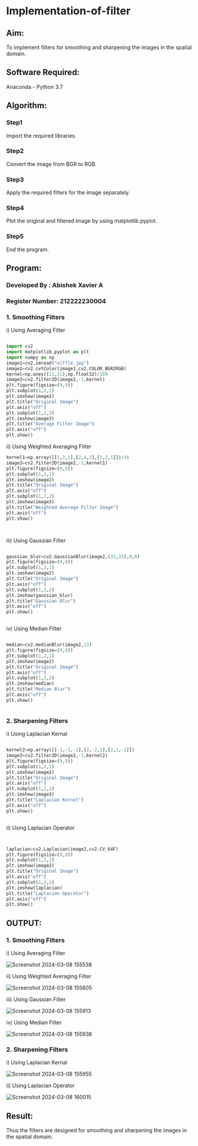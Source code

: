 # Implementation-of-filter
## Aim:
To implement filters for smoothing and sharpening the images in the spatial domain.

## Software Required:
Anaconda - Python 3.7

## Algorithm:
### Step1
Import the required libraries.


### Step2
Convert the image from BGR to RGB.


### Step3
Apply the required filters for the image separately.


### Step4
Plot the original and filtered image by using matplotlib.pyplot.


### Step5
End the program.


## Program:
### Developed By   : Abishek Xavier A
### Register Number: 212222230004
### 1. Smoothing Filters

i) Using Averaging Filter
```Python

import cv2
import matplotlib.pyplot as plt
import numpy as np
image1=cv2.imread("eiffle.jpg")
image2=cv2.cvtColor(image1,cv2.COLOR_BGR2RGB)
kernel=np.ones((11,11),np.float32)/169
image3=cv2.filter2D(image2,-1,kernel)
plt.figure(figsize=(9,9))
plt.subplot(1,2,1)
plt.imshow(image2)
plt.title("Original Image")
plt.axis("off")
plt.subplot(1,2,2)
plt.imshow(image3)
plt.title("Average Filter Image")
plt.axis("off")
plt.show()

```
ii) Using Weighted Averaging Filter
```Python
kernel1=np.array([[1,2,1],[2,4,2],[1,2,1]])/16
image3=cv2.filter2D(image2,-1,kernel1)
plt.figure(figsize=(9,9))
plt.subplot(1,2,1)
plt.imshow(image2)
plt.title("Original Image")
plt.axis("off")
plt.subplot(1,2,2)
plt.imshow(image3)
plt.title("Weighted Average Filter Image")
plt.axis("off")
plt.show()




```
iii) Using Gaussian Filter
```Python

gaussian_blur=cv2.GaussianBlur(image2,(33,33),0,0)
plt.figure(figsize=(9,9))
plt.subplot(1,2,1)
plt.imshow(image2)
plt.title("Original Image")
plt.axis("off")
plt.subplot(1,2,2)
plt.imshow(gaussian_blur)
plt.title("Gaussian Blur")
plt.axis("off")
plt.show()



```

iv) Using Median Filter
```Python

median=cv2.medianBlur(image2,13)
plt.figure(figsize=(9,9))
plt.subplot(1,2,1)
plt.imshow(image2)
plt.title("Original Image")
plt.axis("off")
plt.subplot(1,2,2)
plt.imshow(median)
plt.title("Median Blur")
plt.axis("off")
plt.show()



```

### 2. Sharpening Filters
i) Using Laplacian Kernal
```Python

kernel2=np.array([[-1,-1,-1],[2,-2,1],[2,1,-1]])
image3=cv2.filter2D(image2,-1,kernel2)
plt.figure(figsize=(9,9))
plt.subplot(1,2,1)
plt.imshow(image2)
plt.title("Original Image")
plt.axis("off")
plt.subplot(1,2,2)
plt.imshow(image3)
plt.title("Laplacian Kernel")
plt.axis("off")
plt.show()



```
ii) Using Laplacian Operator
```Python


laplacian=cv2.Laplacian(image2,cv2.CV_64F)
plt.figure(figsize=(9,9))
plt.subplot(1,2,1)
plt.imshow(image2)
plt.title("Original Image")
plt.axis("off")
plt.subplot(1,2,2)
plt.imshow(laplacian)
plt.title("Laplacian Operator")
plt.axis("off")
plt.show()


```

## OUTPUT:
### 1. Smoothing Filters
i) Using Averaging Filter

![Screenshot 2024-03-08 155538](https://github.com/vinodkumar-s/Implementation-of-filter/assets/113497226/94067f2c-2d8e-4965-b54d-c0f3ded680c1)

ii) Using Weighted Averaging Filter

![Screenshot 2024-03-08 155605](https://github.com/vinodkumar-s/Implementation-of-filter/assets/113497226/c2533034-acc6-4131-91e8-49644c82dace)

iii) Using Gaussian Filter

![Screenshot 2024-03-08 155913](https://github.com/vinodkumar-s/Implementation-of-filter/assets/113497226/10cb7930-c2e1-433d-b7e1-020631b98f17)

iv) Using Median Filter

![Screenshot 2024-03-08 155936](https://github.com/vinodkumar-s/Implementation-of-filter/assets/113497226/dac8abfe-606b-4f7c-9e93-1a9ab0b0a965)


### 2. Sharpening Filters

i) Using Laplacian Kernal

![Screenshot 2024-03-08 155955](https://github.com/vinodkumar-s/Implementation-of-filter/assets/113497226/70e772fa-a2c5-46e7-b87f-2c3f56becb55)

ii) Using Laplacian Operator

![Screenshot 2024-03-08 160015](https://github.com/vinodkumar-s/Implementation-of-filter/assets/113497226/dcbc8a0c-ef89-44d2-837a-158b0e5ad966)

## Result:
Thus the filters are designed for smoothing and sharpening the images in the spatial domain.
